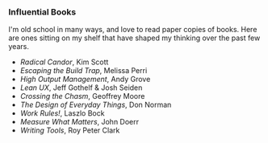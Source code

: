 ### Influential Books
I'm old school in many ways, and love to read paper copies of books. Here are ones sitting on my shelf that have shaped my thinking over the past few years.
* *Radical Candor*, Kim Scott
* *Escaping the Build Trap*, Melissa Perri
* *High Output Management*, Andy Grove
* *Lean UX*, Jeff Gothelf & Josh Seiden
* *Crossing the Chasm*, Geoffrey Moore
* *The Design of Everyday Things*, Don Norman
* *Work Rules!*, Laszlo Bock
* *Measure What Matters*, John Doerr
* *Writing Tools*, Roy Peter Clark